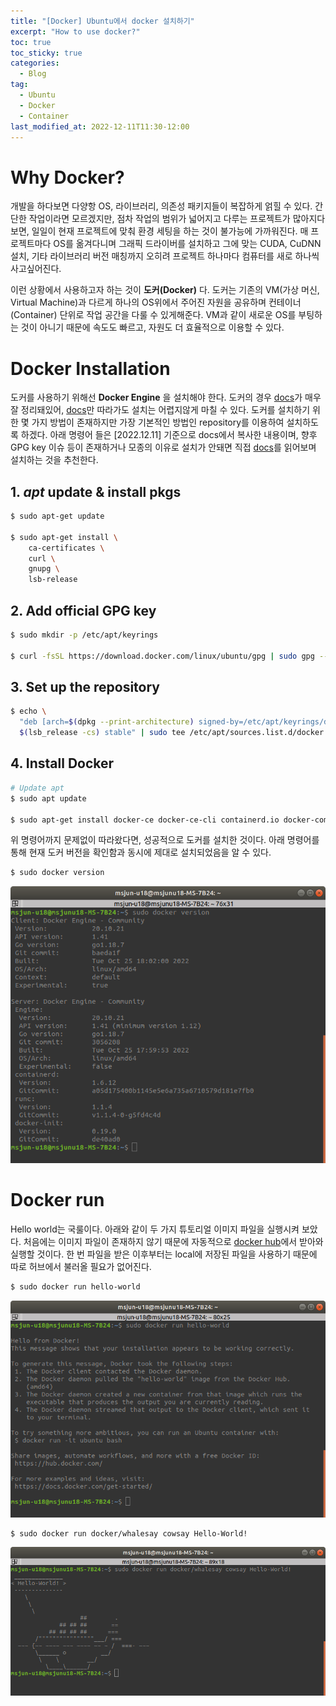 ```yaml
---
title: "[Docker] Ubuntu에서 docker 설치하기"
excerpt: "How to use docker?"
toc: true
toc_sticky: true
categories:
  - Blog
tag:
  - Ubuntu
  - Docker
  - Container
last_modified_at: 2022-12-11T11:30-12:00
---
```


# Why Docker?
개발을 하다보면 다양항 OS, 라이브러리, 의존성 패키지들이 복잡하게 얽힐 수 있다. 간단한 작업이라면 모르겠지만, 점차 작업의 범위가 넓어지고 다루는 프로젝트가 많아지다보면, 일일이 현재 프로젝트에 맞춰 환경 세팅을 하는 것이 불가능에 가까워진다. 매 프로젝트마다 OS를 옮겨다니며 그래픽 드라이버를 설치하고 그에 맞는 CUDA, CuDNN 설치, 기타 라이브러리 버전 매칭까지 오히려 프로젝트 하나마다 컴퓨터를 새로 하나씩 사고싶어진다.

이런 상황에서 사용하고자 하는 것이 **도커(Docker)** 다. 도커는 기존의 VM(가상 머신, Virtual Machine)과 다르게 하나의 OS위에서 주어진 자원을 공유하며 컨테이너(Container) 단위로 작업 공간을 다룰 수 있게해준다. VM과 같이 새로운 OS를 부팅하는 것이 아니기 때문에 속도도 빠르고, 자원도 더 효율적으로 이용할 수 있다.

# Docker Installation
도커를 사용하기 위해선 **Docker Engine** 을 설치해야 한다. 도커의 경우 [docs](https://docs.docker.com/engine/install/ubuntu/)가 매우 잘 정리돼있어, [docs](https://docs.docker.com/engine/install/ubuntu/)만 따라가도 설치는 어렵지않게 마칠 수 있다. 도커를 설치하기 위한 몇 가지 방법이 존재하지만 가장 기본적인 방법인 repository를 이용하여 설치하도록 하겠다. 아래 명령어 들은 [2022.12.11] 기준으로 docs에서 복사한 내용이며, 향후 GPG key 이슈 등이 존재하거나 모종의 이유로 설치가 안돼면 직접 [docs](https://docs.docker.com/engine/install/ubuntu/)를 읽어보며 설치하는 것을 추천한다.

## 1. *apt* update & install pkgs
```bash
$ sudo apt-get update

$ sudo apt-get install \
    ca-certificates \
    curl \
    gnupg \
    lsb-release
```

## 2. Add official GPG key
```bash
$ sudo mkdir -p /etc/apt/keyrings

$ curl -fsSL https://download.docker.com/linux/ubuntu/gpg | sudo gpg --dearmor -o /etc/apt/keyrings/docker.gpg
```

## 3. Set up the repository
```bash
$ echo \
  "deb [arch=$(dpkg --print-architecture) signed-by=/etc/apt/keyrings/docker.gpg] https://download.docker.com/linux/ubuntu \
  $(lsb_release -cs) stable" | sudo tee /etc/apt/sources.list.d/docker.list > /dev/null
```

## 4. Install Docker
```bash
# Update apt
$ sudo apt update

$ sudo apt-get install docker-ce docker-ce-cli containerd.io docker-compose-plugin
```

위 명령어까지 문제없이 따라왔다면, 성공적으로 도커를 설치한 것이다. 아래 명령어를 통해 현재 도커 버전을 확인함과 동시에 제대로 설치되었음을 알 수 있다.

```bash
$ sudo docker version
```

![dowtodocker](/assets/images/how-to-docker/docker_version.png)


# Docker run
Hello world는 국룰이다. 아래와 같이 두 가지 튜토리얼 이미지 파일을 실행시켜 보았다. 처음에는 이미지 파일이 존재하지 않기 때문에 자동적으로 [docker hub](https://hub.docker.com/)에서 받아와 실행할 것이다. 한 번 파일을 받은 이후부터는 local에 저장된 파일을 사용하기 때문에 따로 허브에서 불러올 필요가 없어진다.

```bash
$ sudo docker run hello-world
```
![helloworld](/assets/images/how-to-docker/docker_helloworld.png)

```bash
$ sudo docker run docker/whalesay cowsay Hello-World!
```
![whalesay](/assets/images/how-to-docker/docker_whalesay.png)

